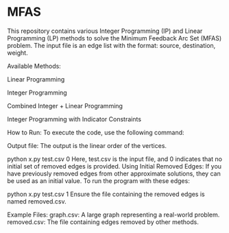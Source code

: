 # MFAS
This repository contains various Integer Programming (IP) and Linear Programming (LP) methods to solve the Minimum Feedback Arc Set (MFAS) problem. The input file is an edge list with the format: source, destination, weight.

Available Methods:

Linear Programming

Integer Programming

Combined Integer + Linear Programming

Integer Programming with Indicator Constraints

How to Run:
To execute the code, use the following command:

Output file:
The output is the linear order of the vertices.

python x.py test.csv 0
Here, test.csv is the input file, and 0 indicates that no initial set of removed edges is provided.
Using Initial Removed Edges:
If you have previously removed edges from other approximate solutions, they can be used as an initial value. To run the program with these edges:

python x.py test.csv 1
Ensure the file containing the removed edges is named removed.csv.

Example Files:
graph.csv: A large graph representing a real-world problem.
removed.csv: The file containing edges removed by other methods.

